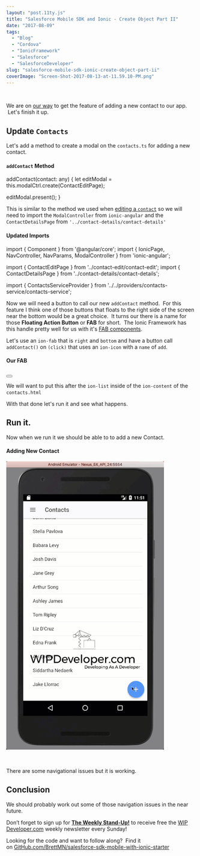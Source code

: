 ```yaml
---
layout: "post.11ty.js"
title: "Salesforce Mobile SDK and Ionic - Create Object Part II"
date: "2017-08-09"
tags: 
  - "Blog"
  - "Cordova"
  - "IonicFramework"
  - "Salesforce"
  - "SalesforceDeveloper"
slug: "salesforce-mobile-sdk-ionic-create-object-part-ii"
coverImage: "Screen-Shot-2017-08-13-at-11.59.10-PM.png"
---
```


 

We are on [our way](https://wipdeveloper.wpcomstaging.com/2017/08/08/salesforce-mobile-sdk-ionic-create-object-part/) to get the feature of adding a new contact to our app.  Let's finish it up.

## Update `Contacts`

Let's add a method to create a modal on the `contacts.ts` for adding a new contact.

#### `addContact` Method

addContact(contact: any) {
  let editModal = this.modalCtrl.create(ContactEditPage);

  editModal.present();
}

This is similar to the method we used when [editing a `contact`](https://wipdeveloper.wpcomstaging.com/2017/07/24/salesforce-mobile-sdk-ionic-edit-contact-part-ii/) so we will need to import the `ModalController` from `ionic-angular` and the `ContactDetailsPage` from `'../contact-details/contact-details'`

#### Updated Imports

import { Component } from '@angular/core';
import { IonicPage, NavController, NavParams, ModalController } from 'ionic-angular';

import { ContactEditPage } from '../contact-edit/contact-edit';
import { ContactDetailsPage } from '../contact-details/contact-details';

import { ContactsServiceProvider } from '../../providers/contacts-service/contacts-service';

Now we will need a button to call our new `addContact` method.  For this feature I think one of those buttons that floats to the right side of the screen near the bottom would be a great choice.  It turns our there is a name for those **Floating Action Button** or **FAB** for short.  The Ionic Framework has this handle pretty well for us with it's [FAB components](https://ionicframework.com/docs/components/#fabs).

Let's use an `ion-fab` that is `right` and `bottom` and have a button call `addContact()` on `(click)` that uses an `ion-icon` with a `name` of `add`.

#### Our FAB

<ion-fab right bottom>
  <button ion-fab (click)="addContact()">
    <ion-icon name="add"></ion-icon>
  </button>
</ion-fab>

We will want to put this after the `ion-list` inside of the `ion-content` of the `contacts.html`

With that done let's run it and see what happens.

## Run it.

Now when we run it we should be able to to add a new Contact.

#### Adding New Contact

![Adding New Contact](images/mobile-25-00.gif)

 

There are some navigational issues but it is working.

## Conclusion

We should probably work out some of those navigation issues in the near future.

Don’t forget to sign up for [**The Weekly Stand-Up!**](https://wipdeveloper.wpcomstaging.com/newsletter/) to receive free the [WIP Developer.com](https://wipdeveloper.wpcomstaging.com/) weekly newsletter every Sunday!

Looking for the code and want to follow along?  Find it on [GitHub.com/BrettMN/salesforce-sdk-mobile-with-ionic-starter](https://github.com/BrettMN/salesforce-sdk-mobile-with-ionic-starter)

